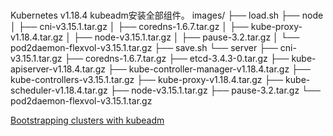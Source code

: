 #

Kubernetes v1.18.4 kubeadm安装全部组件。
images/
├── load.sh
├── node
│   ├── cni-v3.15.1.tar.gz
│   ├── coredns-1.6.7.tar.gz
│   ├── kube-proxy-v1.18.4.tar.gz
│   ├── node-v3.15.1.tar.gz
│   ├── pause-3.2.tar.gz
│   └── pod2daemon-flexvol-v3.15.1.tar.gz
├── save.sh
└── server
    ├── cni-v3.15.1.tar.gz
    ├── coredns-1.6.7.tar.gz
    ├── etcd-3.4.3-0.tar.gz
    ├── kube-apiserver-v1.18.4.tar.gz
    ├── kube-controller-manager-v1.18.4.tar.gz
    ├── kube-controllers-v3.15.1.tar.gz
    ├── kube-proxy-v1.18.4.tar.gz
    ├── kube-scheduler-v1.18.4.tar.gz
    ├── node-v3.15.1.tar.gz
    ├── pause-3.2.tar.gz
    └── pod2daemon-flexvol-v3.15.1.tar.gz

[Bootstrapping clusters with kubeadm](https://kubernetes.io/docs/setup/production-environment/tools/kubeadm/)